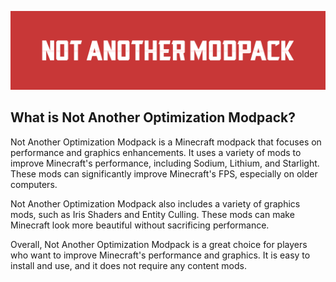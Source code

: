 ![Not Another Modpack](https://github.com/fathulfahmy/not-another-modpack/blob/main/assets/banner-red.png?raw=true)

## What is Not Another Optimization Modpack?
Not Another Optimization Modpack is a Minecraft modpack that focuses on performance and graphics enhancements. It uses a variety of mods to improve Minecraft's performance, including Sodium, Lithium, and Starlight. These mods can significantly improve Minecraft's FPS, especially on older computers. 

Not Another Optimization Modpack also includes a variety of graphics mods, such as Iris Shaders and Entity Culling. These mods can make Minecraft look more beautiful without sacrificing performance.

Overall, Not Another Optimization Modpack is a great choice for players who want to improve Minecraft's performance and graphics. It is easy to install and use, and it does not require any content mods.
